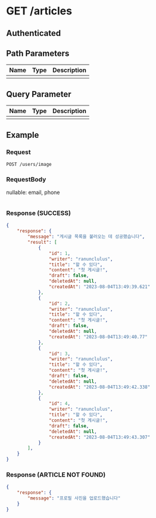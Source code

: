 # GET /articles
## Authenticated

## Path Parameters

| Name | Type | Description |
| --- | --- | --- |
|  |  |  |

## Query Parameter

| Name | Type | Description |
| --- | --- | --- |
|  |  |  |

## Example

### Request

```
POST /users/image
```

### RequestBody

nullable: email, phone

```json

```

### Response (SUCCESS)

```json
{
    "response": {
        "message": "게시글 목록을 불러오는 데 성공했습니다",
        "result": [
            {
                "id": 1,
                "writer": "ranunclulus",
                "title": "할 수 있다",
                "content": "첫 게시글!",
                "draft": false,
                "deletedAt": null,
                "createdAt": "2023-08-04T13:49:39.621"
            },
            {
                "id": 2,
                "writer": "ranunclulus",
                "title": "할 수 있다",
                "content": "첫 게시글!",
                "draft": false,
                "deletedAt": null,
                "createdAt": "2023-08-04T13:49:40.77"
            },
            {
                "id": 3,
                "writer": "ranunclulus",
                "title": "할 수 있다",
                "content": "첫 게시글!",
                "draft": false,
                "deletedAt": null,
                "createdAt": "2023-08-04T13:49:42.338"
            },
            {
                "id": 4,
                "writer": "ranunclulus",
                "title": "할 수 있다",
                "content": "첫 게시글!",
                "draft": false,
                "deletedAt": null,
                "createdAt": "2023-08-04T13:49:43.307"
            }
        ],
    }
}
```

### Response (ARTICLE NOT FOUND)

```json
{
    "response": {
        "message": "프로필 사진을 업로드했습니다"
    }
}
```